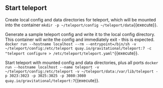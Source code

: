 
## Start teleport

Create local config and data directories for teleport, which will be mounted into the container
`mkdir -p ~/teleport/config ~/teleport/data`{{execute}}.

Generate a sample teleport config and write it to the local config directory.
This container will write the config and immediately exit - this is expected.
`docker run --hostname localhost --rm --entrypoint=/bin/sh -v ~/teleport/config:/etc/teleport quay.io/gravitational/teleport:7 -c "teleport configure > /etc/teleport/teleport.yaml"`{{execute}}.

Start teleport with mounted config and data directories, plus all ports
`docker run --hostname localhost --name teleport -v ~/teleport/config:/etc/teleport -v ~/teleport/data:/var/lib/teleport -p 3023:3023 -p 3025:3025 -p 3080:3080 quay.io/gravitational/teleport:7`{{execute}}.


